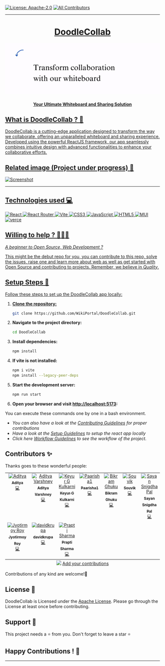 [![License: Apache-2.0](https://img.shields.io/badge/License-Apache%202.0-blue.svg)](https://opensource.org/licenses/Apache-2.0)
[![All Contributors](https://img.shields.io/badge/all_contributors-10-orange.svg?style=flat-square)](#contributors-)
<a href="https://github.com/WikiPortal/DoodleCollab" alt="GitHub contributors">

---
<h1 align="center">DoodleCollab</h1>
<div align="center">

![DoodleCollab](https://github.com/WikiPortal/DoodleCollab/blob/main/src/assets/ReadMe/doodleCollab.gif)

   </div>
   <h4 align="center">Your Ultimate Whiteboard and Sharing Solution</h4>
<div align="center">
</div>

## What is DoodleCollab ? 🤔

DoodleCollab is a cutting-edge application designed to transform the way we collaborate, offering an unparalleled whiteboard and sharing experience. Developed using the powerful ReactJS framework, our app seamlessly combines intuitive design with advanced functionalities to enhance your collaborative efforts.

## Related image (Project under progress) 🚧

![Screenshot](https://i.postimg.cc/65rBwdy5/Screenshot.png)

---

## Technologies used 💻

![React](https://img.shields.io/badge/react-%2320232a.svg?style=for-the-badge&logo=react&logoColor=%2361DAFB)
![React Router](https://img.shields.io/badge/React_Router-CA4245?style=for-the-badge&logo=react-router&logoColor=white)
![Vite](https://img.shields.io/badge/vite-%23646CFF.svg?style=for-the-badge&logo=vite&logoColor=white)
![CSS3](https://img.shields.io/badge/css3-%231572B6.svg?style=for-the-badge&logo=css3&logoColor=white)
![JavaScript](https://img.shields.io/badge/javascript-%23323330.svg?style=for-the-badge&logo=javascript&logoColor=%23F7DF1E)
![HTML5](https://img.shields.io/badge/html5-%23E34F26.svg?style=for-the-badge&logo=html5&logoColor=white)
![MUI](https://img.shields.io/badge/MUI-%23563D7C.svg?style=for-the-badge&logo=MUI&logoColor=white)
![verce](https://img.shields.io/badge/vercel-%23000000.svg?style=for-the-badge&logo=verce&logoColor=#00C7B7)

## Willing to help ? 👩🏻‍💻

*A beginner to Open Source, Web Development ?*  

This might be the debut repo for you, you can contribute to this repo, solve the issues, raise one and learn more about web as well as get started with Open Source and contributing to projects. Remember, we believe in *Quality*.

## Setup Steps 🔐

Follow these steps to set up the DoodleCollab app locally:

1. **Clone the repository:**
    ```bash
    git clone https://github.com/WikiPortal/DoodleCollab.git
    ```

2. **Navigate to the project directory:**
    ```bash
    cd DoodleCollab
    ```

3. **Install dependencies:**
    ```bash
    npm install
    ```

4. **If vite is not installed:**
    ```bash
    npm i vite
    npm install --legacy-peer-deps
    ```

5. **Start the development server:**
    ```bash
    npm run start
    ```

6. **Open your browser and visit [http://localhost:5173](http://localhost:5173):**
   <br>

You can execute these commands one by one in a bash environment.
- *You can also have a look at the [Contributing Guidelines](CONTRIBUTING.md) for proper contributions*
- *Have a look at the [Setup Guidelines](rules/Setup.md) to setup the react app locally*
- *Click here [Workflow Guidelines](workflow.md) to see the workflow of the project.*

## Contributors ✨

Thanks goes to these wonderful people:
<table>
  <tbody>
    <tr>
      <td align="center" valign="top" width="14.28%"><a href="https://github.com/AaadityaG"><img src="https://avatars.githubusercontent.com/u/114663382?v=4?s=100" width="100px;" alt="Aditya"/><br /><sub><b>Aditya</b></sub></a><br /><a href="https://github.com/WikiPortal/DoodleCollab/commits?author=AaadityaG" title="Code">💻</a></td>
      <td align="center" valign="top" width="14.28%"><a href="https://github.com/adityaslyf"><img src="https://avatars.githubusercontent.com/u/118926308?v=4?s=100" width="100px;" alt="Aditya Varshney"/><br /><sub><b>Aditya Varshney</b></sub></a><br /><a href="https://github.com/WikiPortal/DoodleCollab/commits?author=adityaslyf" title="Code">💻</a></td>
      <td align="center" valign="top" width="14.28%"><a href="https://keyurgk.vercel.app/"><img src="https://avatars.githubusercontent.com/u/56074740?v=4?s=100" width="100px;" alt="Keyur G Kulkarni"/><br /><sub><b>Keyur G Kulkarni</b></sub></a><br /><a href="https://github.com/WikiPortal/DoodleCollab/commits?author=KeyurGK" title="Code">💻</a></td>
      <td align="center" valign="top" width="14.28%"><a href="https://github.com/Paarisha1"><img src="https://avatars.githubusercontent.com/u/147527266?v=4?s=100" width="100px;" alt="Paarisha1"/><br /><sub><b>Paarisha1</b></sub></a><br /><a href="https://github.com/WikiPortal/DoodleCollab/commits?author=Paarisha1" title="Code">💻</a></td>
      <td align="center" valign="top" width="14.28%"><a href="https://bikram-ghuku.github.io/portfolio"><img src="https://avatars.githubusercontent.com/u/37508038?v=4?s=100" width="100px;" alt="Bikram Ghuku"/><br /><sub><b>Bikram Ghuku</b></sub></a><br /><a href="https://github.com/WikiPortal/DoodleCollab/commits?author=Bikram-ghuku" title="Code">💻</a></td>
      <td align="center" valign="top" width="14.28%"><a href="https://github.com/Souvik34"><img src="https://avatars.githubusercontent.com/u/98397984?v=4?s=100" width="100px;" alt="Souvik"/><br /><sub><b>Souvik</b></sub></a><br /><a href="https://github.com/WikiPortal/DoodleCollab/commits?author=Souvik34" title="Code">💻</a></td>
      <td align="center" valign="top" width="14.28%"><a href="https://github.com/isayanpal"><img src="https://avatars.githubusercontent.com/u/102523492?v=4?s=100" width="100px;" alt="Sayan Snigdha Pal"/><br /><sub><b>Sayan Snigdha Pal</b></sub></a><br /><a href="https://github.com/WikiPortal/DoodleCollab/commits?author=isayanpal" title="Code">💻</a></td>
    </tr>
    <tr>
      <td align="center" valign="top" width="14.28%"><a href="https://itsroy69.github.io/Portfolio-Minimal/"><img src="https://avatars.githubusercontent.com/u/78967360?v=4?s=100" width="100px;" alt="Jyotirmoy Roy"/><br /><sub><b>Jyotirmoy Roy</b></sub></a><br /><a href="https://github.com/WikiPortal/DoodleCollab/commits?author=ItsRoy69" title="Code">💻</a></td>
      <td align="center" valign="top" width="14.28%"><a href="https://github.com/davidkrupa"><img src="https://avatars.githubusercontent.com/u/126403373?v=4?s=100" width="100px;" alt="davidkrupa"/><br /><sub><b>davidkrupa</b></sub></a><br /><a href="https://github.com/WikiPortal/DoodleCollab/commits?author=davidkrupa" title="Code">💻</a></td>
      <td align="center" valign="top" width="14.28%"><a href="https://github.com/praptisharma28"><img src="https://avatars.githubusercontent.com/u/123169861?v=4?s=100" width="100px;" alt="Prapti Sharma"/><br /><sub><b>Prapti Sharma</b></sub></a><br /><a href="https://github.com/WikiPortal/DoodleCollab/commits?author=praptisharma28" title="Code">💻</a></td>
    </tr>
  </tbody>
  <tfoot>
    <tr>
      <td align="center" size="13px" colspan="7">
        <img src="https://raw.githubusercontent.com/all-contributors/all-contributors-cli/1b8533af435da9854653492b1327a23a4dbd0a10/assets/logo-small.svg">
          <a href="https://all-contributors.js.org/docs/en/bot/usage">Add your contributions</a>
        </img>
      </td>
    </tr>
  </tfoot>
</table>
Contributions of any kind are welcome!🤗

## License 👮

DoodleCollab is Licensed under the <a href="/LICENSE">Apache License</a>. Please go through the License at least once before contributing.

## Support 🙏

This project needs a ⭐ from you. Don't forget to leave a star ⭐

## Happy Contributions ! 🚀

---
